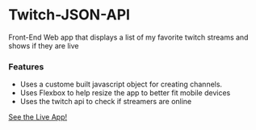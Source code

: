 # Twitch-JSON-API
Front-End Web app that displays a list of my favorite twitch streams and shows if they are live

### Features

* Uses a custome built javascript object for creating channels. 
* Uses Flexbox to help resize the app to better fit mobile devices
* Uses the twitch api to check if streamers are online

[See the Live App!]("https://larry-cherry.github.io/Twitch_Guide/")
